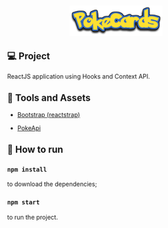 <p align="center">
  <img src="https://github.com/amandabenevides/poke-list/blob/main/src/assets/logo.png?raw=true)">
</p>

## 💻 Project

ReactJS application using Hooks and Context API.

## 🧰 Tools and Assets

- [Bootstrap (reactstrap)](https://reactstrap.github.io/)

- [PokeApi](https://github.com/PokeAPI)

## 🌠 How to run

### `npm install`
to download the dependencies;
### `npm start`
to run the project.